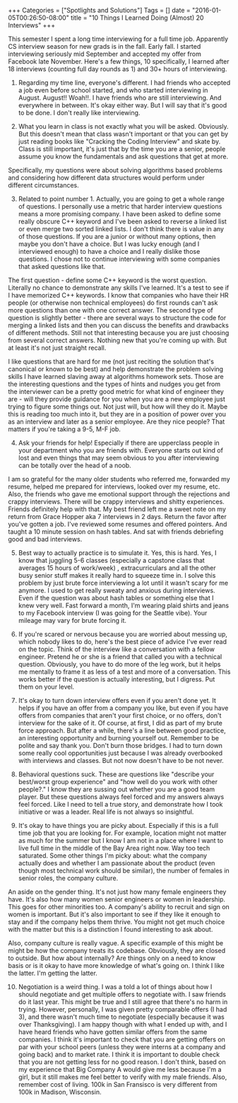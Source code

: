 +++
Categories = ["Spotlights and Solutions"]
Tags = []
date = "2016-01-05T00:26:50-08:00"
title = "10 Things I Learned Doing (Almost) 20 Interviews"
+++

This semester I spent a long time interviewing for a full time job. Apparently CS interview season for new grads is in the fall. Early fall. I started interviewing seriously mid September and accepted my offer from Facebook late November. Here's a few things, 10 specifically, I learned after 18 interviews (counting full day rounds as 1) and 30+ hours of interviewing.   

1) Regarding my time line, everyone's different. I had friends who accepted a job even before school started, and who started interviewing in August. August!! Woah!!. I have friends who are still interviewing. And everywhere in between. It's okay either way. But I will say that it's good to be done. I don't really like interviewing. 

2) What you learn in class is not exactly what you will be asked. Obviously. But this doesn't mean that class wasn't important or that you can get by just reading books like "Cracking the Coding Interview" and skate by. Class is still important, it's just that by the time you are a senior, people assume you know the fundamentals and ask questions that get at more. 

Specifically, my questions were about solving algorithms based problems and considering how different data structures would perform under different circumstances. 


3) Related to point number 1. Actually, you are going to get a whole range of questions.  I personally use a metric that harder interview questions means a more promising company. I have been asked to define some really obscure C++ keyword and I've been asked to reverse a linked list or even merge two sorted linked lists. I don't think there is value in any of those questions. If you are a junior or without many options, then maybe you don't have a choice. But I was lucky enough (and I interviewed enough) to have a choice and I really dislike those questions. I chose not to continue interviewing with some companies that asked questions like that. 

The first question - define some C++ keyword is the worst question. Literally no chance to demonstrate any skills I've learned. It's a test to see if I have memorized C++ keywords. I know that companies who have their HR people (or otherwise non technical employees) do first rounds can't ask more questions than one with one correct answer. The second type of question is slightly better - there are several ways to structure the code for merging a linked lists and then you can discuss the benefits and drawbacks of different methods.  Still not that interesting because you are just choosing from several correct answers. Nothing new that you're coming up with. But at least it's not just straight recall.


I like questions that are hard for me (not just reciting the solution that's canonical or known to be best) and help demonstrate the problem solving skills I have learned slaving away at algorithms homework sets. Those are the interesting questions and the types of hints and nudges you get from the interviewer can be a pretty good metric for what kind of engineer they are - will they provide guidance for you when you are a new employee just trying to figure some things out. Not just will, but how will they do it. Maybe this is reading too much into it, but they are in a position of power over you as an interview and later as a senior employee. Are they nice people? That matters if you're taking a 9-5, M-F job. 


4) Ask your friends for help! Especially if there are upperclass people in your department who you are friends with. Everyone starts out kind of lost and even things that may seem obvious to you after interviewing can be totally over the head of a noob. 

I am so grateful for the many older students who referred me, forwarded my resume, helped me prepared for interviews, looked over my resume, etc. Also, the friends who gave me emotional support through the rejections and crappy interviews. There will be crappy interviews and shitty experiences. Friends definitely help with that. My best friend left me a sweet note on my return from Grace Hopper aka 7 interviews in 2 days. Return the favor after you've gotten a job. I've reviewed some resumes and offered pointers. And taught a 10 minute session on hash tables. And sat with friends debriefing good and bad interviews. 


5) Best way to actually practice is to simulate it. Yes, this is hard. Yes, I know that juggling 5-6 classes (especially a capstone class that averages 15 hours of work/week) , extracurriculars and all the other busy senior stuff makes it really hard to squeeze time in. I solve this problem by just brute force interviewing a lot until it wasn't scary for me anymore. I used to get really sweaty and anxious during interviews. Even if the question was about hash tables or something else that I knew very well. Fast forward a month, I'm wearing plaid shirts and jeans to my Facebook interview (I was going for the Seattle vibe). Your mileage may vary for brute forcing it. 

6) If you're scared or nervous because you are worried about messing up, which nobody likes to do, here's the best piece of advice I've ever read on the topic. Think of the interview like a conversation with a fellow engineer. Pretend he or she is a friend that called you with a technical question. Obviously, you have to do more of the leg work, but it helps me mentally to frame it as less of a test and more of a conversation. This works better if the question is actually interesting, but I digress. Put them on your level. 

7) It's okay to turn down interview offers even if you aren't done yet. It helps if you have an offer from a company you like, but even if you have offers from companies that aren't your first choice, or no offers, don't interview for the sake of it. Of course, at first, I did as part of my brute force approach. But after a while, there's a line between good practice, an interesting opportunity and burning yourself out. Remember to be polite and say thank you. Don't burn those bridges. I had to turn down some really cool opportunities just because I was already overbooked with interviews and classes. But not now doesn't have to be not never. 

8) Behavioral questions suck. These are questions like "describe your best/worst group experience" and "how well do you work with other people?." I know they are sussing out whether you are a good team player. But these questions always feel forced and my answers always feel forced. Like I need to tell a true story, and demonstrate how I took initiative or was a leader. Real life is not always so insightful.

9) It's okay to have things you are picky about. Especially if this is a full time job that you are looking for. For example, location might not matter as much for the summer but I know I am not in a place where I want to live full time in the middle of the Bay Area right now. Way too tech saturated. Some other things I'm picky about: what the company actually does and whether I am passionate about the product (even though most technical work should be similar), the number of females in senior roles, the company culture. 

An aside on the gender thing. It's not just how many female engineers they have. It's also how many women senior engineers or women in leadership. This goes for other minorities too. A company's ability to recruit and sign on women is important. But it's also important to see if they like it enough to stay and if the company helps them thrive. You might not get much choice with the matter but this is a distinction I found interesting to ask about. 

Also, company culture is really vague. A specific example of this might be might be how the company treats its codebase. Obviously, they are closed to outside. But how about internally? Are things only on a need to know basis or is it okay to have more knowledge of what's going on. I think I like the latter. I'm getting the latter. 

10) Negotiation is a weird thing. I was a told a lot of things about how I should negotiate and get multiple offers to negotiate with. I saw friends do it last year. This might be true and I still agree that there's no harm in trying. However, personally, I was given pretty comparable offers (I had 3), and there wasn't much time to negotiate (especially because it was over Thanksgiving). I am happy though with what I ended up with, and I have heard friends who have gotten similar offers from the same companies. I think it's important to check that you are getting offers on par with your school peers (unless they were interns at a company and going back) and to market rate. I think it is important to double check that you are not getting less for no good reason. I don't think, based on my experience that Big Company A would give me less because I'm a girl, but it still makes me feel better to verify  with my male friends. Also, remember cost of living. 100k in San Fransisco is very different from 100k in Madison, Wisconsin.  